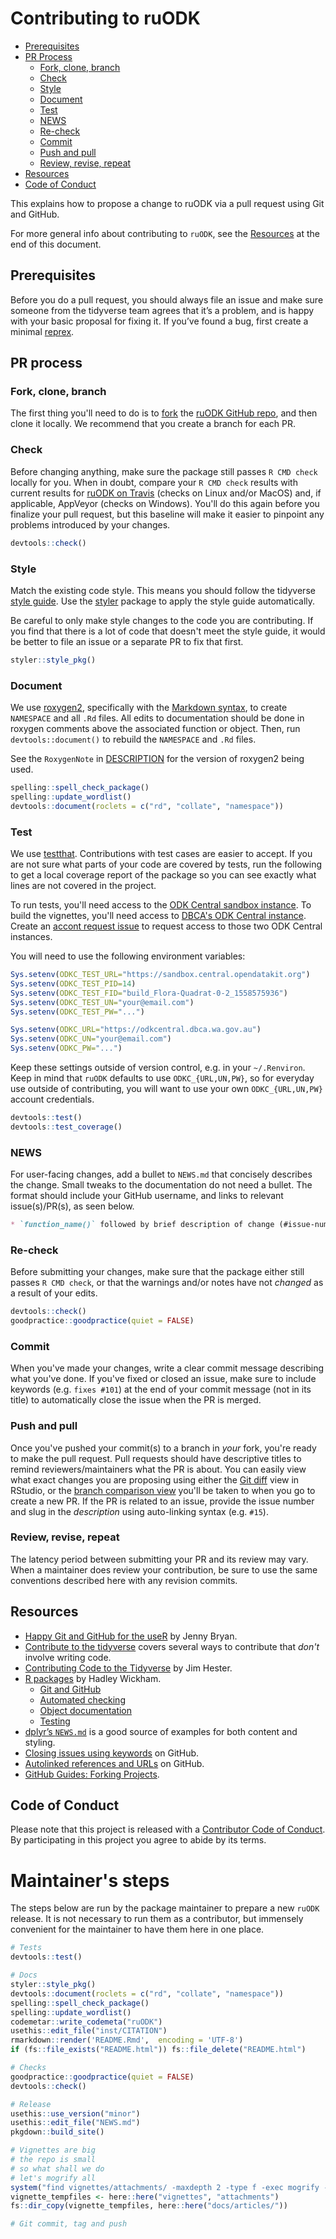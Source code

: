 # Contributing to ruODK

-   [Prerequisites](#prerequisites)
-   [PR Process](#pr-process)
    -   [Fork, clone, branch](#fork-clone-branch)
    -   [Check](#check)
    -   [Style](#style)
    -   [Document](#document)
    -   [Test](#test)
    -   [NEWS](#news)
    -   [Re-check](#re-check)
    -   [Commit](#commit)
    -   [Push and pull](#push-and-pull)
    -   [Review, revise, repeat](#review-revise-repeat)
-   [Resources](#resources)
-   [Code of Conduct](#code-of-conduct)

This explains how to propose a change to ruODK via a pull request using
Git and GitHub. 

For more general info about contributing to `ruODK`, see the 
[Resources](#resources) at the end of this document.

## Prerequisites

Before you do a pull request, you should always file an issue and make sure
someone from the tidyverse team agrees that it’s a problem, and is happy with
your basic proposal for fixing it. If you’ve found a bug, first create a minimal
[reprex](https://www.tidyverse.org/help/#reprex).

## PR process

### Fork, clone, branch

The first thing you'll need to do is to [fork](https://help.github.com/articles/fork-a-repo/) 
the [ruODK GitHub repo](https://github.com/dbca-wa/ruODK), and 
then clone it locally. We recommend that you create a branch for each PR.

### Check

Before changing anything, make sure the package still passes `R CMD check`
locally for you. When in doubt, compare your `R CMD check` results with current
results for [ruODK on Travis](https://travis-ci.org/dbca-wa/ruODK) (checks on Linux and/or 
MacOS) and, if applicable, AppVeyor (checks on Windows). You'll do this again
before you finalize your pull request, but this baseline will make it easier to
pinpoint any problems introduced by your changes.

```r
devtools::check()
```

### Style

Match the existing code style. This means you should follow the tidyverse 
[style guide](http://style.tidyverse.org). Use the 
[styler](https://CRAN.R-project.org/package=styler) package to apply the style 
guide automatically.

Be careful to only make style changes to the code you are contributing. If you
find that there is a lot of code that doesn't meet the style guide, it would be
better to file an issue or a separate PR to fix that first.

```r
styler::style_pkg()
```

### Document

We use [roxygen2](https://cran.r-project.org/package=roxygen2), specifically with the 
[Markdown syntax](https://cran.r-project.org/web/packages/roxygen2/vignettes/markdown.html),
to create `NAMESPACE` and all `.Rd` files. All edits to documentation
should be done in roxygen comments above the associated function or
object. Then, run `devtools::document()` to rebuild the `NAMESPACE` and `.Rd` 
files.

See the `RoxygenNote` in [DESCRIPTION](DESCRIPTION) for the version of
roxygen2 being used. 

```r
spelling::spell_check_package()
spelling::update_wordlist()
devtools::document(roclets = c("rd", "collate", "namespace"))
```

### Test

We use [testthat](https://cran.r-project.org/package=testthat). Contributions
with test cases are easier to accept. If you are not sure what parts of your
code are covered by tests, run the following to get a local coverage report of
the package so you can see exactly what lines are not covered in the project.

To run tests, you'll need access to the 
[ODK Central sandbox instance](https://sandbox.central.opendatakit.org/).
To build the vignettes, you'll need access to 
[DBCA's ODK Central instance](https://odkcentral.dbca.wa.gov.au).
Create an [accont request issue](https://github.com/dbca-wa/ruODK/issues/new/choose)
to request access to those two ODK Central instances.

You will need to use the following environment variables:

```r
Sys.setenv(ODKC_TEST_URL="https://sandbox.central.opendatakit.org")
Sys.setenv(ODKC_TEST_PID=14)
Sys.setenv(ODKC_TEST_FID="build_Flora-Quadrat-0-2_1558575936")
Sys.setenv(ODKC_TEST_UN="your@email.com")
Sys.setenv(ODKC_TEST_PW="...")

Sys.setenv(ODKC_URL="https://odkcentral.dbca.wa.gov.au")
Sys.setenv(ODKC_UN="your@email.com")
Sys.setenv(ODKC_PW="...")
```

Keep these settings outside of version control, e.g. in your `~/.Renviron`.
Keep in mind that `ruODK` defaults to use `ODKC_{URL,UN,PW}`, so for everyday 
use outside of contributing, you will want to use your own `ODKC_{URL,UN,PW}`
account credentials.

```r
devtools::test()
devtools::test_coverage()
```

### NEWS

For user-facing changes, add a bullet to `NEWS.md` that concisely describes
the change. Small tweaks to the documentation do not need a bullet. The format
should include your GitHub username, and links to relevant issue(s)/PR(s), as
seen below.

```md
* `function_name()` followed by brief description of change (#issue-num, @your-github-user-name)
```

### Re-check

Before submitting your changes, make sure that the package either still
passes `R CMD check`, or that the warnings and/or notes have not _changed_
as a result of your edits.

```r
devtools::check()
goodpractice::goodpractice(quiet = FALSE)
```

### Commit

When you've made your changes, write a clear commit message describing what
you've done. If you've fixed or closed an issue, make sure to include keywords
(e.g. `fixes #101`) at the end of your commit message (not in its
title) to automatically close the issue when the PR is merged.

### Push and pull

Once you've pushed your commit(s) to a branch in _your_ fork, you're ready to
make the pull request. Pull requests should have descriptive titles to remind
reviewers/maintainers what the PR is about. You can easily view what exact
changes you are proposing using either the [Git diff](http://r-pkgs.had.co.nz/git.html#git-status) 
view in RStudio, or the [branch comparison view](https://help.github.com/articles/creating-a-pull-request/) 
you'll be taken to when you go to create a new PR. If the PR is related to an 
issue, provide the issue number and slug in the _description_ using 
auto-linking syntax (e.g. `#15`).

### Review, revise, repeat

The latency period between submitting your PR and its review may vary. 
When a maintainer does review your contribution, be sure to use the same 
conventions described here with any revision commits.

## Resources

* [Happy Git and GitHub for the useR](http://happygitwithr.com/) by Jenny Bryan.
* [Contribute to the tidyverse](https://www.tidyverse.org/contribute/) covers
several ways to contribute that _don't_ involve writing code.
* [Contributing Code to the Tidyverse](http://www.jimhester.com/2017/08/08/contributing/) 
by Jim Hester.
* [R packages](http://r-pkgs.had.co.nz/) by Hadley Wickham.
  - [Git and GitHub](http://r-pkgs.had.co.nz/git.html)
  - [Automated checking](http://r-pkgs.had.co.nz/check.html)
  - [Object documentation](http://r-pkgs.had.co.nz/man.html)
  - [Testing](http://r-pkgs.had.co.nz/tests.html)
* [dplyr’s `NEWS.md`](https://github.com/tidyverse/dplyr/blob/master/NEWS.md) is
a good source of examples for both content and styling.
* [Closing issues using keywords](https://help.github.com/articles/closing-issues-using-keywords/)
on GitHub.
* [Autolinked references and URLs](https://help.github.com/articles/autolinked-references-and-urls/)
on GitHub.
* [GitHub Guides: Forking Projects](https://guides.github.com/activities/forking/).

## Code of Conduct

Please note that this project is released with a [Contributor Code of
Conduct](CODE_OF_CONDUCT.md). By participating in this project you agree to
abide by its terms.


# Maintainer's steps

The steps below are run by the package maintainer to prepare a new `ruODK` release.
It is not necessary to run them as a contributor, but immensely convenient for
the maintainer to have them here in one place.

```r
# Tests
devtools::test()

# Docs
styler::style_pkg()
devtools::document(roclets = c("rd", "collate", "namespace"))
spelling::spell_check_package()
spelling::update_wordlist()
codemetar::write_codemeta("ruODK")
usethis::edit_file("inst/CITATION")
rmarkdown::render('README.Rmd',  encoding = 'UTF-8')
if (fs::file_exists("README.html")) fs::file_delete("README.html")

# Checks
goodpractice::goodpractice(quiet = FALSE)
devtools::check()

# Release
usethis::use_version("minor")
usethis::edit_file("NEWS.md")
pkgdown::build_site()

# Vignettes are big
# the repo is small
# so what shall we do
# let's mogrify all
system("find vignettes/attachments/ -maxdepth 2 -type f -exec mogrify -resize 300x200 {} \\;")
vignette_tempfiles <- here::here("vignettes", "attachments")
fs::dir_copy(vignette_tempfiles, here::here("docs/articles/"))

# Git commit, tag and push
```